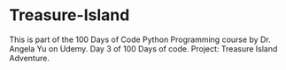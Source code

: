 # Treasure-Island
This is part of the 100 Days of Code Python Programming course by Dr. Angela Yu on Udemy. Day 3 of 100 Days of code. Project: Treasure Island Adventure.
